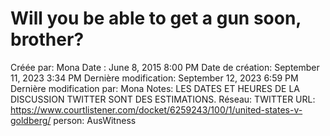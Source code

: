 # Will you be able to get a gun soon, brother?

Créée par: Mona
Date : June 8, 2015 8:00 PM
Date de création: September 11, 2023 3:34 PM
Dernière modification: September 12, 2023 6:59 PM
Dernière modification par: Mona
Notes: LES DATES ET HEURES DE LA DISCUSSION TWITTER SONT DES ESTIMATIONS.
Réseau: TWITTER
URL: https://www.courtlistener.com/docket/6259243/100/1/united-states-v-goldberg/
person: AusWitness